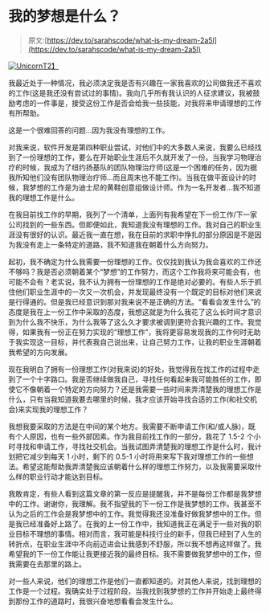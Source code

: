 # 我的梦想是什么？

> 原文:[https://dev.to/sarahscode/what-is-my-dream-2a5l](https://dev.to/sarahscode/what-is-my-dream-2a5l)

[![Unicorn](../Images/c836a59a41af66c9a4a5ac09ef59d008.png)T2】](https://res.cloudinary.com/practicaldev/image/fetch/s--Uz-n-NJv--/c_limit%2Cf_auto%2Cfl_progressive%2Cq_auto%2Cw_880/https://live.staticflickr.com/65535/40911697123_0cd16af3f5_m.jpg)

我最近处于一种情况，我必须决定我是否有兴趣在一家我喜欢的公司做我还不喜欢的工作(这是我还没有尝试过的事情)。我向几乎所有我认识的人征求建议，我被鼓励考虑的一件事是，接受这份工作是否会给我一些技能，对我将来申请理想的工作有所帮助。

这是一个很难回答的问题...因为我没有理想的工作。

对我来说，软件开发是第四种职业尝试，对他们中的大多数人来说，我要么已经找到了一份理想的工作，要么在开始职业生涯后不久就开发了一份。当我学习物理治疗的时候，我成为了纽约扬基队的团队物理治疗师(这是一个困难的任务，因为据我所知他们没有团队物理治疗师...而且周末也不能工作)。当我在做平面设计的时候，我梦想的工作是为迪士尼的黄鞋创意组做设计师。作为一名开发者...我不知道我的理想工作是什么。

在我目前找工作的早期，我列了一个清单，上面列有我希望在下一份工作/下一家公司找到的一些东西。但即便如此，我知道我没有理想的工作。我对自己的职业生涯没有很好的认识。最近我一直在想，我在目前的求职中挣扎的部分原因是不是因为我没有走上一条特定的道路，我不知道我在朝着什么方向努力。

起初，我不确定为什么我需要一份理想的工作。仅仅找到我认为我会喜欢的工作还不够吗？我是否必须朝着某个“梦想”的工作努力，而这个工作我将来可能会有，也可能不会有？老实说，我不认为拥有一份理想的工作是绝对必要的。有些人乐于抓住他们职业生涯中的一次又一次机会，并发现最终没有一个既定的目标对他们来说是行得通的。但是我已经意识到那对我来说不是正确的方法。“看看会发生什么”的态度是我在上一份工作中采取的态度，我想这就是为什么我花了这么长时间才意识到为什么我不快乐，为什么我等了这么久才要求被调到更符合我兴趣的工作。我觉得，如果我有一份正在努力实现的“理想工作”，我将更容易发现我的工作何时无助于我实现这一目标，并代表我自己说出来，让自己努力工作，让我的职业生涯朝着我希望的方向发展。

现在我明白了拥有一份理想工作(对我来说)的好处，我觉得我在找工作的过程中走到了一个十字路口。我是否继续做我自己，寻找任何看起来我可能胜任的工作，即使它不像朝着一个特定的方向努力？还是我需要一些时间来弄清楚我的理想工作是什么，只有当我知道我要去哪里的时候，我才应该开始寻找合适的工作(和社交机会)来实现我的理想工作？

我想我要采取的方法是在中间的某个地方。我需要不断申请工作(和/或人脉)，既有个人原因，也有一些外部因素。作为我目前找工作的一部分，我花了 1.5-2 个小时寻找和申请工作，寻找社交机会。当我试图弄清楚我的理想工作是什么时，我计划把它减少到每天 1 小时，剩下的 0.5-1 小时将用来写下我对理想工作的一些想法。希望这能帮助我弄清楚我应该朝着什么样的理想工作努力，以及我需要采取什么样的职业行动才能达到目标。

我敢肯定，有些人看到这篇文章的第一反应是提醒我，并不是每份工作都是我梦想中的工作。谢谢你，我理解。我不指望我的下一份工作是我梦想的工作。我甚至不认为之后的工作会是我梦想中的工作。我觉得我还没准备好做我梦想中的工作。但是我已经准备好上路了。在我的上一份工作中，我知道我正在满足于一些对我的职业目标不理想的事情。相对而言，我可能是科技行业的新手，但我已经到了人生的转折点，在职业生涯中不向前迈进会让我感到不舒服，所以我不想再这样做了。我希望我的下一份工作能让我更接近我的最终目标。我不需要做我梦想中的工作，但我需要在去那里的路上。

对一些人来说，他们的理想工作是他们一直都知道的。对其他人来说，找到理想的工作是一个过程。我确实处于过程阶段，当我找到我梦想的工作并开始走上最终得到那份工作的道路时，我很兴奋地想看看会发生什么。